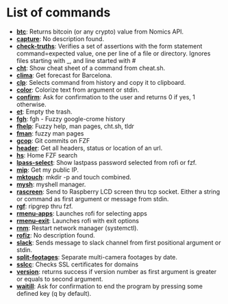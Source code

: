 # List of commands

- **[btc](https://github.com/matiascaniete/myshell/blob/main/scripts/btc)**: Returns bitcoin (or any crypto) value from Nomics API.
- **[capture](https://github.com/matiascaniete/myshell/blob/main/scripts/capture)**: No description found.
- **[check-truths](https://github.com/matiascaniete/myshell/blob/main/scripts/check-truths)**: Verifies a set of assertions with the form statement command=expected value, one per line of a file or directory. Ignores files starting with _, and line started with #
- **[cht](https://github.com/matiascaniete/myshell/blob/main/scripts/cht)**: Show cheat sheet of a command from cheat.sh.
- **[clima](https://github.com/matiascaniete/myshell/blob/main/scripts/clima)**: Get forecast for Barcelona.
- **[clp](https://github.com/matiascaniete/myshell/blob/main/scripts/clp)**: Selects command from history and copy it to clipboard.
- **[color](https://github.com/matiascaniete/myshell/blob/main/scripts/color)**: Colorize text from argument or stdin.
- **[confirm](https://github.com/matiascaniete/myshell/blob/main/scripts/confirm)**: Ask for confirmation to the user and returns 0 if yes, 1 otherwise.
- **[et](https://github.com/matiascaniete/myshell/blob/main/scripts/et)**: Empty the trash.
- **[fgh](https://github.com/matiascaniete/myshell/blob/main/scripts/fgh)**: fgh - Fuzzy google-crome history
- **[fhelp](https://github.com/matiascaniete/myshell/blob/main/scripts/fhelp)**: Fuzzy help, man pages, cht.sh, tldr
- **[fman](https://github.com/matiascaniete/myshell/blob/main/scripts/fman)**: fuzzy man pages
- **[gcop](https://github.com/matiascaniete/myshell/blob/main/scripts/gcop)**: Git commits on FZF
- **[header](https://github.com/matiascaniete/myshell/blob/main/scripts/header)**: Get all headers, status or location of an url.
- **[hs](https://github.com/matiascaniete/myshell/blob/main/scripts/hs)**: Home FZF search
- **[lpass-select](https://github.com/matiascaniete/myshell/blob/main/scripts/lpass-select)**: Show lastpass password selected from rofi or fzf.
- **[mip](https://github.com/matiascaniete/myshell/blob/main/scripts/mip)**: Get my public IP.
- **[mktouch](https://github.com/matiascaniete/myshell/blob/main/scripts/mktouch)**: mkdir -p and touch combined.
- **[mysh](https://github.com/matiascaniete/myshell/blob/main/scripts/mysh)**: myshell manager.
- **[rascreen](https://github.com/matiascaniete/myshell/blob/main/scripts/rascreen)**: Send to Raspberry LCD screen thru tcp socket. Either a string or command as first argument or message from stdin.
- **[rgf](https://github.com/matiascaniete/myshell/blob/main/scripts/rgf)**: ripgrep thru fzf.
- **[rmenu-apps](https://github.com/matiascaniete/myshell/blob/main/scripts/rmenu-apps)**: Launches rofi for selecting apps
- **[rmenu-exit](https://github.com/matiascaniete/myshell/blob/main/scripts/rmenu-exit)**: Launches rofi with exit options
- **[rnm](https://github.com/matiascaniete/myshell/blob/main/scripts/rnm)**: Restart network manager (systemctl).
- **[rofiz](https://github.com/matiascaniete/myshell/blob/main/scripts/rofiz)**: No description found.
- **[slack](https://github.com/matiascaniete/myshell/blob/main/scripts/slack)**: Sends message to slack channel from first positional argument or stdin.
- **[split-footages](https://github.com/matiascaniete/myshell/blob/main/scripts/split-footages)**: Separate multi-camera footages by date.
- **[sslcc](https://github.com/matiascaniete/myshell/blob/main/scripts/sslcc)**: Checks SSL certificates for domains
- **[version](https://github.com/matiascaniete/myshell/blob/main/scripts/version)**: returns success if version number as first argument is greater or equals to second argument.
- **[waitill](https://github.com/matiascaniete/myshell/blob/main/scripts/waitill)**: Ask for confirmation to end the program by pressing some defined key (q by default).
